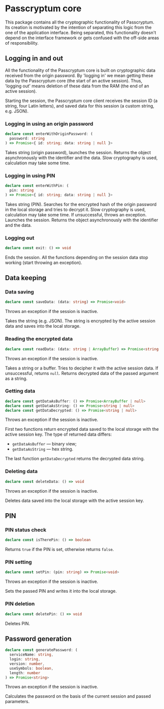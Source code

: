 # Passcryptum core

This package contains all the cryptographic functionality of Passcryptum.
Its creation is motivated by the intention of separating this logic from
the one of the application interface. Being separated, this functionality
doesn't depend on the interface framework or gets confused with the off-side
areas of responsibility.

## Logging in and out

All the functionality of the Passcryptum core is built on cryptographic data
received from the origin password. By 'logging in' we mean getting these data
by the Passcryptum core (the start of an active session). Thus, 'logging out'
means deletion of these data from the RAM (the end of an active session).

Starting the session, the Passcryptum core client receives the session ID
(a string, four Latin letters), and saved data for this session
(a custom string, e.g. JSON).

### Logging in using an origin password

```typescript
declare const enterWithOriginPassword: (
  password: string
) => Promise<{ id: string; data: string | null }>
```

Takes string (origin password), launches the session.
Returns the object asynchronously with the identifier and the data.
Slow cryptography is used, calculation may take some time.

### Logging in using PIN

```typescript
declare const enterWithPin: (
  pin: string
) => Promise<{ id: string; data: string | null }>
```

Takes string (PIN). Searches for the encrypted hash of the origin password
in the local storage and tries to decrypt it. Slow cryptography is used,
calculation may take some time. If unsuccessful, throws an exception.
Launches the session.
Returns the object asynchronously with the identifier and the data.

### Logging out

```typescript
declare const exit: () => void
```

Ends the session. All the functions depending on the session data stop working
(start throwing an exception).

## Data keeping

### Data saving

```typescript
declare const saveData: (data: string) => Promise<void>
```

Throws an exception if the session is inactive.

Takes the string (e.g. JSON). The string is encrypted by the active session data
and saves into the local storage.

### Reading the encrypted data

```typescript
declare const readData: (data: string | ArrayBuffer) => Promise<string | null>
```

Throws an exception if the session is inactive.

Takes a string or a buffer. Tries to decipher it with the active session data.
If unsuccessful, returns `null`.
Returns decrypted data of the passed argument as a string.

### Getting data

```typescript
declare const getDataAsBuffer: () => Promise<ArrayBuffer | null>
declare const getDataAsString: () => Promise<string | null>
declare const getDataDecrypted: () => Promise<string | null>
```

Throws an exception if the session is inactive.

First two functions return encrypted data saved to the local storage
with the active session key. The type of returned data differs:

- `getDataAsBuffer` — binary view;
- `getDataAsString` — hex string.

The last function `getDataDecrypted` returns the decrypted data string.

### Deleting data

```typescript
declare const deleteData: () => void
```

Throws an exception if the session is inactive.

Deletes data saved into the local storage with the active session key.

## PIN

### PIN status check

```typescript
declare const isTherePin: () => boolean
```

Returns `true` if the PIN is set, otherwise returns `false`.

### PIN setting

```typescript
declare const setPin: (pin: string) => Promise<void>
```

Throws an exception if the session is inactive.

Sets the passed PIN and writes it into the local storage.

### PIN deletion

```typescript
declare const deletePin: () => void
```

Deletes PIN.

## Password generation

```typescript
declare const generatePassword: (
  serviceName: string,
  login: string,
  version: number,
  useSymbols: boolean,
  length: number
) => Promise<string>
```

Throws an exception if the session is inactive.

Calculates the password on the basis of the current session and passed parameters.
